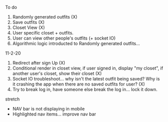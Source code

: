 To do

1. Randomly generated outfits (X)
2. Save outfits (X)
3. Closet View (X)
4. User specific closet + outfits.
5. User can view other people's outfits (+ socket IO)
6. Algorithmic logic introducted to Randomly generated outfits...

11-2-20

1. Redirect after sign Up (X)
2. Conditional render in closet view, if user signed in, display "my closet", if another user's closet, show their closet (X)
3. Socket IO troubleshoot... why isn't the latest outfit being saved? Why is it crashing the app when there are no saved outfits for user? (X)
4. Try to break log in, have someone else break the log in... lock it down.

stretch

- NAV bar is not displaying in mobile
- Highlighted nav items... improve nav bar
